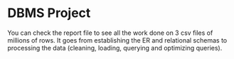 # DBMS Project

You can check the report file to see all the work done on 3 csv files of millions of rows. It goes from establishing the ER and relational schemas to processing the data (cleaning, loading, querying and optimizing queries).
